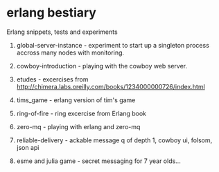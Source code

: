 erlang bestiary
===============

Erlang snippets, tests and experiments


1. global-server-instance - experiment to start up a singleton process accross many nodes with monitoring.

2. cowboy-introduction - playing with the cowboy web server.

3. etudes - excercises from http://chimera.labs.oreilly.com/books/1234000000726/index.html

4. tims_game - erlang version of tim's game

5. ring-of-fire - ring excercise from Erlang book

6. zero-mq - playing with erlang and zero-mq

7. reliable-delivery - ackable message q of depth 1, cowboy ui, folsom, json api

8. esme and julia game - secret messaging for 7 year olds...

